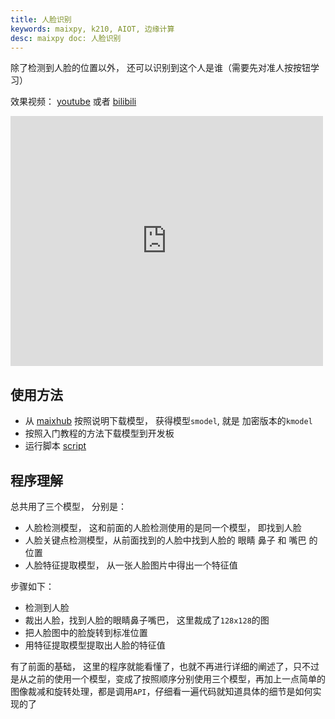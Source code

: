 ```yaml
---
title: 人脸识别
keywords: maixpy, k210, AIOT, 边缘计算
desc: maixpy doc: 人脸识别
---
```



除了检测到人脸的位置以外， 还可以识别到这个人是谁（需要先对准人按按钮学习）

效果视频： [youtube](https://www.youtube.com/embed/hS_mcGptXeo) 或者 [bilibili](https://www.bilibili.com/video/BV1bJ411Q7L6)

<iframe src="https://player.bilibili.com/player.html?aid=77466790&bvid=BV1bJ411Q7L6&cid=132521878&page=1" scrolling="no" border="0" frameborder="no" framespacing="0" allowfullscreen="true" width=500 height=400> </iframe>

## 使用方法


* 从 [maixhub](https://www.maixhub.com) 按照说明下载模型， 获得模型`smodel`, 就是 加密版本的`kmodel`
* 按照入门教程的方法下载模型到开发板
* 运行脚本 [script](https://github.com/sipeed/MaixPy_scripts/blob/master/machine_vision/face_recognization/demo_face_recognization.py)


## 程序理解

总共用了三个模型， 分别是：
* 人脸检测模型， 这和前面的人脸检测使用的是同一个模型， 即找到人脸
* 人脸关键点检测模型，从前面找到的人脸中找到人脸的 眼睛 鼻子 和 嘴巴 的位置
* 人脸特征提取模型， 从一张人脸图片中得出一个特征值

步骤如下：
* 检测到人脸
* 裁出人脸，找到人脸的眼睛鼻子嘴巴， 这里裁成了`128x128`的图
* 把人脸图中的脸旋转到标准位置
* 用特征提取模型提取出人脸的特征值

有了前面的基础， 这里的程序就能看懂了，也就不再进行详细的阐述了，只不过是从之前的使用一个模型，变成了按照顺序分别使用三个模型，再加上一点简单的图像裁减和旋转处理，都是调用`API`，仔细看一遍代码就知道具体的细节是如何实现的了






